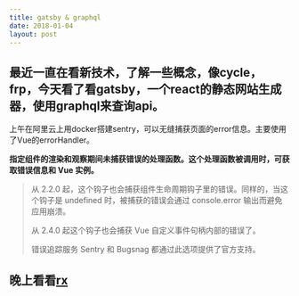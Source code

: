 ```yaml
---
title: gatsby & graphql
date: 2018-01-04
layout: post
---
```

## 最近一直在看新技术，了解一些概念，像cycle，frp，今天看了看gatsby，一个react的静态网站生成器，使用graphql来查询api。
上午在阿里云上用docker搭建sentry，可以无缝捕获页面的error信息。主要使用了Vue的errorHandler。

**指定组件的渲染和观察期间未捕获错误的处理函数。这个处理函数被调用时，可获取错误信息和 Vue 实例。**
>从 2.2.0 起，这个钩子也会捕获组件生命周期钩子里的错误。同样的，当这个钩子是 undefined 时，被捕获的错误会通过 console.error 输出而避免应用崩溃。
>
>从 2.4.0 起这个钩子也会捕获 Vue 自定义事件句柄内部的错误了。
>
>错误追踪服务 Sentry 和 Bugsnag 都通过此选项提供了官方支持。

## 晚上看看[rx](http://xgrommx.github.io/rx-book/why_rx.html)
